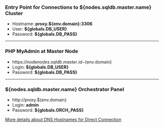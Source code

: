 ### Entry Point for Connections to ${nodes.sqldb.master.name} Cluster
- Hostname: **proxy.${env.domain}:3306**
- User: **${globals.DB_USER}**
- Password: **${globals.DB_PASS}**
---

### PHP MyAdmin at Master Node
- https://node${nodes.sqldb.master.id}-${env.domain}
- Login: **${globals.DB_USER}**
- Password: **${globals.DB_PASS}**
---

### ${nodes.sqldb.master.name} Orchestrator Panel
- http://proxy.${env.domain}
- Login: **admin**
- Password: **${globals.ORCH_PASS}**

[More details about DNS Hostnames for Direct Connection](https://jelastic.com/blog/dns-hostnames-for-direct-container-connection/)
